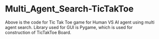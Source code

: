 # Multi_Agent_Search-TicTakToe

Above is the code for Tic Tak Toe game for Human VS AI agent using multi agent search.
Library used for GUI is Pygame, which is used for construction of TicTakToe Board.
